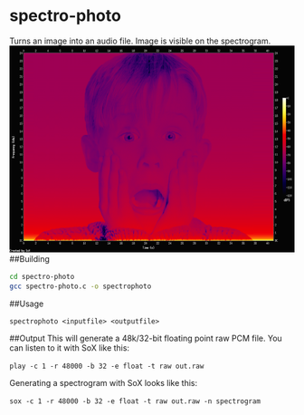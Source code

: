 # spectro-photo
Turns an image into an audio file. Image is visible on the spectrogram. 
<img src = "face.png"/>
##Building
```bash
cd spectro-photo
gcc spectro-photo.c -o spectrophoto
```
##Usage
```
spectrophoto <inputfile> <outputfile>
```
##Output
This will generate a 48k/32-bit floating point raw PCM file. You can listen to it with SoX like this:

`play -c 1 -r 48000 -b 32 -e float -t raw out.raw`

Generating a spectrogram with SoX looks like this:

`sox -c 1 -r 48000 -b 32 -e float -t raw out.raw -n spectrogram`
